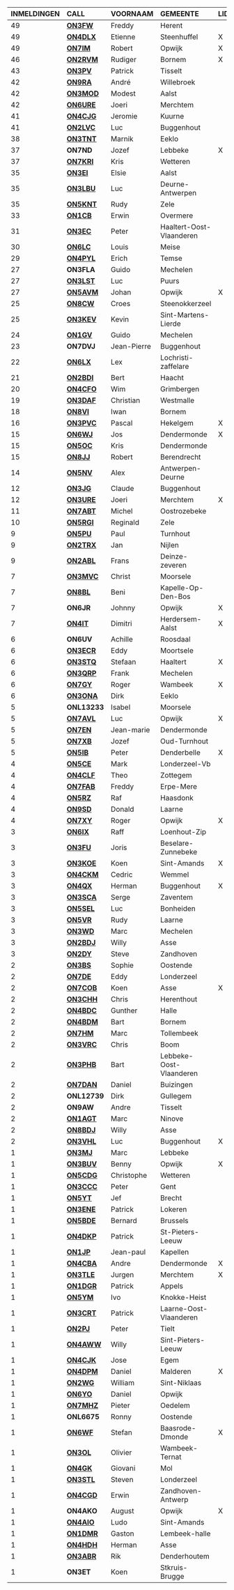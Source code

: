 |INMELDINGEN|CALL|VOORNAAM|GEMEENTE|LID|
|:---|:---|:---|:---|:---|
|49|**<a href="https://www.qrz.com/db/on3fw">ON3FW</a>** | Freddy | Herent |  |
|49|**<a href="https://www.qrz.com/db/on4dlx">ON4DLX</a>** | Etienne | Steenhuffel | X |
|49|**<a href="https://www.qrz.com/db/on7im">ON7IM</a>** | Robert | Opwijk | X |
|46|**<a href="https://www.qrz.com/db/on2rvm">ON2RVM</a>** | Rudiger | Bornem | X |
|43|**<a href="https://www.qrz.com/db/on3pv">ON3PV</a>** | Patrick | Tisselt |  |
|42|**<a href="https://www.qrz.com/db/on9ra">ON9RA</a>** | André | Willebroek |  |
|42|**<a href="https://www.qrz.com/db/on3mod">ON3MOD</a>** | Modest | Aalst |  |
|42|**<a href="https://www.qrz.com/db/on6ure">ON6URE</a>** | Joeri | Merchtem |  |
|41|**<a href="https://www.qrz.com/db/on4cjg">ON4CJG</a>** | Jeromie | Kuurne |  |
|41|**<a href="https://www.qrz.com/db/on2lvc">ON2LVC</a>** | Luc | Buggenhout |  |
|38|**<a href="https://www.qrz.com/db/on3tnt">ON3TNT</a>** | Marnik | Eeklo |  |
| 37 |**ON7ND**|Jozef|Lebbeke|X|
|37|**<a href="https://www.qrz.com/db/on7kri">ON7KRI</a>** | Kris | Wetteren |  |
|35|**<a href="https://www.qrz.com/db/on3ei">ON3EI</a>** | Elsie | Aalst |  |
|35|**<a href="https://www.qrz.com/db/on3lbu">ON3LBU</a>** | Luc | Deurne-Antwerpen |  |
|35|**<a href="https://www.qrz.com/db/on5knt">ON5KNT</a>** | Rudy | Zele |  |
|33|**<a href="https://www.qrz.com/db/on1cb">ON1CB</a>** | Erwin | Overmere |  |
|31|**<a href="https://www.qrz.com/db/on3ec">ON3EC</a>** | Peter | Haaltert-Oost-Vlaanderen |  |
|30|**<a href="https://www.qrz.com/db/on6lc">ON6LC</a>** | Louis | Meise |  |
|29|**<a href="https://www.qrz.com/db/on4pyl">ON4PYL</a>** | Erich | Temse |  |
| 27 |**ON3FLA**|Guido|Mechelen||
|27|**<a href="https://www.qrz.com/db/on3lst">ON3LST</a>** | Luc | Puurs |  |
|27|**<a href="https://www.qrz.com/db/on5avm">ON5AVM</a>** | Johan | Opwijk | X |
|25|**<a href="https://www.qrz.com/db/on8cw">ON8CW</a>** | Croes | Steenokkerzeel |  |
|25|**<a href="https://www.qrz.com/db/on3kev">ON3KEV</a>** | Kevin | Sint-Martens-Lierde |  |
|24|**<a href="https://www.qrz.com/db/on1gv">ON1GV</a>** | Guido | Mechelen |  |
| 23 |**ON7DVJ**|Jean-Pierre|Buggenhout||
|22|**<a href="https://www.qrz.com/db/on6lx">ON6LX</a>** | Lex | Lochristi-zaffelare |  |
|21|**<a href="https://www.qrz.com/db/on2bdi">ON2BDI</a>** | Bert | Haacht |  |
|20|**<a href="https://www.qrz.com/db/on4cfo">ON4CFO</a>** | Wim | Grimbergen |  |
|19|**<a href="https://www.qrz.com/db/on3daf">ON3DAF</a>** | Christian | Westmalle |  |
|18|**<a href="https://www.qrz.com/db/on8vi">ON8VI</a>** | Iwan | Bornem |  |
|16|**<a href="https://www.qrz.com/db/on3pvc">ON3PVC</a>** | Pascal | Hekelgem | X |
|15|**<a href="https://www.qrz.com/db/on6wj">ON6WJ</a>** | Jos | Dendermonde | X |
|15|**<a href="https://www.qrz.com/db/on5oc">ON5OC</a>** | Kris | Dendermonde |  |
|15|**<a href="https://www.qrz.com/db/on8jj">ON8JJ</a>** | Robert | Berendrecht |  |
|14|**<a href="https://www.qrz.com/db/on5nv">ON5NV</a>** | Alex | Antwerpen-Deurne |  |
|12|**<a href="https://www.qrz.com/db/on3jg">ON3JG</a>** | Claude | Buggenhout |  |
|12|**<a href="https://www.qrz.com/db/on3ure">ON3URE</a>** | Joeri | Merchtem | X |
|11|**<a href="https://www.qrz.com/db/on7abt">ON7ABT</a>** | Michel | Oostrozebeke |  |
|10|**<a href="https://www.qrz.com/db/on5rgi">ON5RGI</a>** | Reginald | Zele |  |
|9|**<a href="https://www.qrz.com/db/on5pu">ON5PU</a>** | Paul | Turnhout |  |
|9|**<a href="https://www.qrz.com/db/on2trx">ON2TRX</a>** | Jan | Nijlen |  |
|9|**<a href="https://www.qrz.com/db/on2abl">ON2ABL</a>** | Frans | Deinze-zeveren |  |
|7|**<a href="https://www.qrz.com/db/on3mvc">ON3MVC</a>** | Christ | Moorsele |  |
|7|**<a href="https://www.qrz.com/db/on8bl">ON8BL</a>** | Beni | Kapelle-Op-Den-Bos |  |
| 7 |**ON6JR**|Johnny|Opwijk|X|
|7|**<a href="https://www.qrz.com/db/on4it">ON4IT</a>** | Dimitri | Herdersem-Aalst | X |
| 6 |**ON6UV**|Achille|Roosdaal||
|6|**<a href="https://www.qrz.com/db/on3ecr">ON3ECR</a>** | Eddy | Moortsele |  |
|6|**<a href="https://www.qrz.com/db/on3stq">ON3STQ</a>** | Stefaan | Haaltert | X |
|6|**<a href="https://www.qrz.com/db/on3qrp">ON3QRP</a>** | Frank | Mechelen |  |
|6|**<a href="https://www.qrz.com/db/on7gy">ON7GY</a>** | Roger | Wambeek | X |
|6|**<a href="https://www.qrz.com/db/on3ona">ON3ONA</a>** | Dirk | Eeklo |  |
| 5 |**ONL13233**|Isabel|Moorsele||
|5|**<a href="https://www.qrz.com/db/on7avl">ON7AVL</a>** | Luc | Opwijk | X |
|5|**<a href="https://www.qrz.com/db/on7en">ON7EN</a>** | Jean-marie | Dendermonde |  |
|5|**<a href="https://www.qrz.com/db/on7xb">ON7XB</a>** | Jozef | Oud-Turnhout |  |
|5|**<a href="https://www.qrz.com/db/on5ib">ON5IB</a>** | Peter | Denderbelle | X |
|4|**<a href="https://www.qrz.com/db/on5ce">ON5CE</a>** | Mark | Londerzeel-Vb |  |
|4|**<a href="https://www.qrz.com/db/on4clf">ON4CLF</a>** | Theo | Zottegem |  |
|4|**<a href="https://www.qrz.com/db/on7fab">ON7FAB</a>** | Freddy | Erpe-Mere |  |
|4|**<a href="https://www.qrz.com/db/on5rz">ON5RZ</a>** | Raf | Haasdonk |  |
|4|**<a href="https://www.qrz.com/db/on9sd">ON9SD</a>** | Donald | Laarne |  |
|4|**<a href="https://www.qrz.com/db/on7xy">ON7XY</a>** | Roger | Opwijk | X |
|3|**<a href="https://www.qrz.com/db/on6ix">ON6IX</a>** | Raff | Loenhout-Zip |  |
|3|**<a href="https://www.qrz.com/db/on3fu">ON3FU</a>** | Joris | Beselare-Zunnebeke |  |
|3|**<a href="https://www.qrz.com/db/on3koe">ON3KOE</a>** | Koen | Sint-Amands | X |
|3|**<a href="https://www.qrz.com/db/on4ckm">ON4CKM</a>** | Cedric | Wemmel |  |
|3|**<a href="https://www.qrz.com/db/on4qx">ON4QX</a>** | Herman | Buggenhout | X |
|3|**<a href="https://www.qrz.com/db/on3sca">ON3SCA</a>** | Serge | Zaventem |  |
|3|**<a href="https://www.qrz.com/db/on5sel">ON5SEL</a>** | Luc | Bonheiden |  |
|3|**<a href="https://www.qrz.com/db/on5vr">ON5VR</a>** | Rudy | Laarne |  |
|3|**<a href="https://www.qrz.com/db/on3wd">ON3WD</a>** | Marc | Mechelen |  |
|3|**<a href="https://www.qrz.com/db/on2bdj">ON2BDJ</a>** | Willy | Asse |  |
|3|**<a href="https://www.qrz.com/db/on2dy">ON2DY</a>** | Steve | Zandhoven |  |
|2|**<a href="https://www.qrz.com/db/on3bs">ON3BS</a>** | Sophie | Oostende |  |
|2|**<a href="https://www.qrz.com/db/on7de">ON7DE</a>** | Eddy | Londerzeel |  |
|2|**<a href="https://www.qrz.com/db/on7cob">ON7COB</a>** | Koen | Asse | X |
|2|**<a href="https://www.qrz.com/db/on3chh">ON3CHH</a>** | Chris | Herenthout |  |
|2|**<a href="https://www.qrz.com/db/on4bdc">ON4BDC</a>** | Gunther | Halle |  |
|2|**<a href="https://www.qrz.com/db/on4bdm">ON4BDM</a>** | Bart | Bornem |  |
|2|**<a href="https://www.qrz.com/db/on7hm">ON7HM</a>** | Marc | Tollembeek |  |
|2|**<a href="https://www.qrz.com/db/on3vrc">ON3VRC</a>** | Chris | Boom |  |
|2|**<a href="https://www.qrz.com/db/on3phb">ON3PHB</a>** | Bart | Lebbeke-Oost-Vlaanderen |  |
|2|**<a href="https://www.qrz.com/db/on7dan">ON7DAN</a>** | Daniel | Buizingen |  |
| 2 |**ONL12739**|Dirk|Gullegem||
| 2 |**ON9AW**|Andre|Tisselt||
|2|**<a href="https://www.qrz.com/db/on1agt">ON1AGT</a>** | Marc | Ninove |  |
|2|**<a href="https://www.qrz.com/db/on8bdj">ON8BDJ</a>** | Willy | Asse |  |
|2|**<a href="https://www.qrz.com/db/on3vhl">ON3VHL</a>** | Luc | Buggenhout | X |
|1|**<a href="https://www.qrz.com/db/on3mj">ON3MJ</a>** | Marc | Lebbeke |  |
|1|**<a href="https://www.qrz.com/db/on3buv">ON3BUV</a>** | Benny | Opwijk | X |
|1|**<a href="https://www.qrz.com/db/on5cdg">ON5CDG</a>** | Christophe | Wetteren |  |
|1|**<a href="https://www.qrz.com/db/on3ccc">ON3CCC</a>** | Peter | Gent |  |
|1|**<a href="https://www.qrz.com/db/on5yt">ON5YT</a>** | Jef | Brecht |  |
|1|**<a href="https://www.qrz.com/db/on3ene">ON3ENE</a>** | Patrick | Lokeren |  |
|1|**<a href="https://www.qrz.com/db/on5bde">ON5BDE</a>** | Bernard | Brussels |  |
|1|**<a href="https://www.qrz.com/db/on4dkp">ON4DKP</a>** | Patrick | St-Pieters-Leeuw |  |
|1|**<a href="https://www.qrz.com/db/on1jp">ON1JP</a>** | Jean-paul | Kapellen |  |
|1|**<a href="https://www.qrz.com/db/on4cba">ON4CBA</a>** | Andre | Dendermonde | X |
|1|**<a href="https://www.qrz.com/db/on3tle">ON3TLE</a>** | Jurgen | Merchtem | X |
|1|**<a href="https://www.qrz.com/db/on1dgr">ON1DGR</a>** | Patrick | Appels |  |
|1|**<a href="https://www.qrz.com/db/on5ym">ON5YM</a>** | Ivo | Knokke-Heist |  |
|1|**<a href="https://www.qrz.com/db/on3crt">ON3CRT</a>** | Patrick | Laarne-Oost-Vlaanderen |  |
|1|**<a href="https://www.qrz.com/db/on2pj">ON2PJ</a>** | Peter | Tielt |  |
|1|**<a href="https://www.qrz.com/db/on4aww">ON4AWW</a>** | Willy | Sint-Pieters-Leeuw |  |
|1|**<a href="https://www.qrz.com/db/on4cjk">ON4CJK</a>** | Jose | Egem |  |
|1|**<a href="https://www.qrz.com/db/on4dpm">ON4DPM</a>** | Daniel | Malderen | X |
|1|**<a href="https://www.qrz.com/db/on2wg">ON2WG</a>** | William | Sint-Niklaas |  |
|1|**<a href="https://www.qrz.com/db/on6yo">ON6YO</a>** | Daniel | Opwijk |  |
|1|**<a href="https://www.qrz.com/db/on7mhz">ON7MHZ</a>** | Pieter | Oedelem |  |
| 1 |**ONL6675**|Ronny|Oostende||
|1|**<a href="https://www.qrz.com/db/on6wf">ON6WF</a>** | Stefan | Baasrode-Dmonde | X |
|1|**<a href="https://www.qrz.com/db/on3ol">ON3OL</a>** | Olivier | Wambeek-Ternat |  |
|1|**<a href="https://www.qrz.com/db/on4gk">ON4GK</a>** | Giovani | Mol |  |
|1|**<a href="https://www.qrz.com/db/on3stl">ON3STL</a>** | Steven | Londerzeel |  |
|1|**<a href="https://www.qrz.com/db/on4cgd">ON4CGD</a>** | Erwin | Zandhoven-Antwerp |  |
| 1 |**ON4AKO**|August|Opwijk|X|
|1|**<a href="https://www.qrz.com/db/on4aio">ON4AIO</a>** | Ludo | Sint-Amands |  |
|1|**<a href="https://www.qrz.com/db/on1dmr">ON1DMR</a>** | Gaston | Lembeek-halle |  |
|1|**<a href="https://www.qrz.com/db/on4hdh">ON4HDH</a>** | Herman | Asse |  |
|1|**<a href="https://www.qrz.com/db/on3abr">ON3ABR</a>** | Rik | Denderhoutem |  |
| 1 |**ON3ET**|Koen|Stkruis-Brugge||
